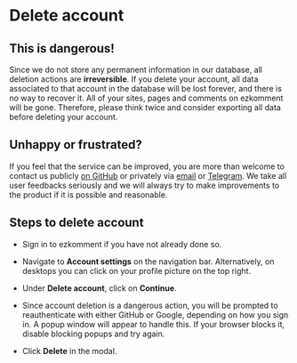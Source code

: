 # Delete account

## This is dangerous!

Since we do not store any permanent information in our database, all deletion actions are **irreversible**. If you delete your account, all data associated to that account in the database will be lost forever, and there is no way to recover it. All of your sites, pages and comments on ezkomment will be gone. Therefore, please think twice and consider exporting all data before deleting your account.

## Unhappy or frustrated?

If you feel that the service can be improved, you are more than welcome to contact us publicly [on GitHub](https://github.com/joulev/ezkomment/discussions) or privately via [email](mailto:joulev.vvd@yahoo.com) or [Telegram](https://t.me/joulev3). We take all user feedbacks seriously and we will always try to make improvements to the product if it is possible and reasonable.

## Steps to delete account

- Sign in to ezkomment if you have not already done so.

- Navigate to **Account settings** on the navigation bar. Alternatively, on desktops you can click on your profile picture on the top right.

- Under **Delete account**, click on **Continue**.

- Since account deletion is a dangerous action, you will be prompted to reauthenticate with either GitHub or Google, depending on how you sign in. A popup window will appear to handle this. If your browser blocks it, disable blocking popups and try again.

- Click **Delete** in the modal.

